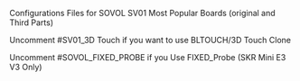 Configurations Files for SOVOL SV01 Most Popular Boards (original and Third Parts)

Uncomment #SV01_3D Touch if you want to use BLTOUCH/3D Touch Clone

Uncomment #SOVOL_FIXED_PROBE if you Use FIXED_Probe (SKR Mini E3 V3 Only)
